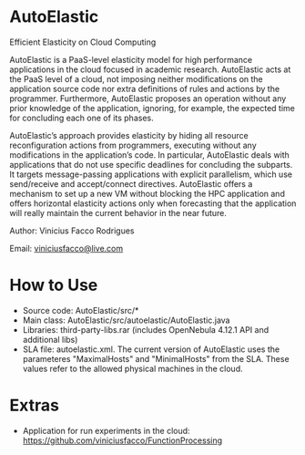 AutoElastic
===========

Efficient Elasticity on Cloud Computing

AutoElastic is a PaaS-level elasticity model for high performance applications in the cloud focused in academic research. AutoElastic acts at the PaaS level of a cloud, not imposing neither modifications on the application source code nor extra definitions of rules and actions by the programmer. Furthermore, AutoElastic proposes an operation without any prior knowledge of the application, ignoring, for example, the expected time for concluding each one of its phases.

AutoElastic’s approach provides elasticity by hiding all resource reconfiguration actions from programmers, executing without any modifications in the application’s code. In particular, AutoElastic deals with applications that do not use specific deadlines for concluding the subparts. It targets message-passing applications with explicit parallelism, which use send/receive and accept/connect directives. AutoElastic offers a mechanism to set up a new VM without blocking the HPC application and offers horizontal elasticity actions only when forecasting that the application will really maintain the current behavior in the near future.

Author: Vinicius Facco Rodrigues

Email: viniciusfacco@live.com

How to Use
==========
- Source code: AutoElastic/src/\*
- Main class: AutoElastic/src/autoelastic/AutoElastic.java
- Libraries: third-party-libs.rar (includes OpenNebula 4.12.1 API and additional libs)
- SLA file: autoelastic.xml. The current version of AutoElastic uses the parameteres "MaximalHosts" and "MinimalHosts" from the SLA. These values refer to the allowed physical machines in the cloud.

Extras
==========
- Application for run experiments in the cloud: https://github.com/viniciusfacco/FunctionProcessing
